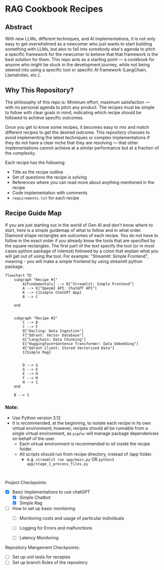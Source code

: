 # RAG Cookbook Recipes

## Abstract
With new LLMs, different techniques, and AI implementations, it is not only easy to get overwhelmed as a newcomer who just wants to start building something with LLMs, but also to fall into somebody else's agenda to pitch a specific framework for the newcomer to believe that that framework is the best solution for them. This repo acts as a starting point — a cookbook for anyone who might be stuck in the development journey, while not being steered into using a specific tool or specific AI framework (LangChain, LlamaIndex, etc.).

## Why This Repository?
The philosophy of this repo is: Minimum effort, maximum satisfaction — with no personal agenda to pitch any product. The recipes must be simple to follow with clear goals in mind, indicating which recipe should be followed to achieve specific outcomes. 

Once you get to know some recipes, it becomes easy to mix and match different recipes to get the desired outcome. This repository chooses to avoid implementing the latest techniques or complex implementations if they do not have a clear niche that they are resolving — that other implementations cannot achieve at a similar performance but at a fraction of the complexity.

Each recipe has the following:
- Title as the recipe outline
- Set of questions the recipe is solving
- References where you can read more about anything mentioned in the recipe
- Code implementation with comments
- `requirements.txt` for each recipe


## Recipe Guide Map
If you are just starting out in the world of Gen AI and don't know where to start, here is a simple guidemap of what to follow and in what order. Diamond shape rectangles are outcomes of each recipe. You do not have to follow in the exact order if you already know the tools that are specified by the square rectangles. The first part of the text specify the tool (or in most cases python package of interest) followed by a colon that explain what you will get out of using the tool. For example: "Streamlit: Simple Frontend", meaning - you will make a simple frontend by using streamlit python package.

```mermaid
flowchart TD
    subgraph "Recipe #1"
        A[Fundamentals] --> B["Streamlit: Simple Frontend"]
        A --> K["OpenAI API: ChatGPT API"]
        K --> C{Simple ChatGPT App}
        B --> C
        
    end
        
    
    subgraph "Recipe #2"
        C --> D
        C --> F
        D["Docling: Data Ingestion"]
        F["Qdrant: Vector Database"]
        G["Langchain: Data Chunking"]
        E["HuggingFace+Sentence Transformer: Data Embedding"]
        H["Qdrant Client: Stored Vectorized Data"]
        I{Simple Rag}
        
        
        D --> G
        G --> E
        E --> H
        F --> H
        H --> I
    end
    
    B --> I
```

### Note:
- Use Python version 3.12
- It is recommended, at the beginning, to isolate each recipe in its own virtual environment; however, recipes should all be runnable from a single virtual environment, as `pip`/`uv` will manage package dependencies on behalf of the user. 
    - Each virtual environment is recommended to sit inside the recipe folder.
    - All scripts should run from recipe directory, instead of /app folder.
        - e.g. ```streamlit run app/main.py``` OR ```python3 app/stage_1_process_files.py```

<br>

Project Checkpoints:
- [X] Basic Implementations to use chatGPT
    - [X] Simple Chatbot
    - [X] Simple Rag
- [ ] How to set up basic monitoring 
    - [ ] Monitoring costs and usage of particular individuals
    - [ ] Logging for Errors and malfunctions
    - [ ] Latency Monitoring


Repository Mangement Checkpoints:
- [ ] Set up unit tests for recepies 
- [ ] Set up branch Rules of the repository

